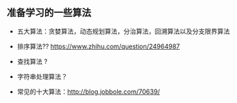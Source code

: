 ## 准备学习的一些算法

* 五大算法：贪婪算法，动态规划算法，分治算法，回溯算法以及分支限界算法

* 排序算法??   https://www.zhihu.com/question/24964987

* 查找算法 ?

* 字符串处理算法？

* 常见的十大算法：http://blog.jobbole.com/70639/

